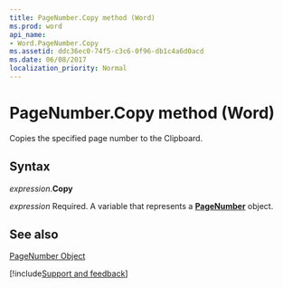 ```yaml
---
title: PageNumber.Copy method (Word)
ms.prod: word
api_name:
- Word.PageNumber.Copy
ms.assetid: ddc36ec0-74f5-c3c6-0f96-db1c4a6d0acd
ms.date: 06/08/2017
localization_priority: Normal
---
```



# PageNumber.Copy method (Word)

Copies the specified page number to the Clipboard.


## Syntax

_expression_.**Copy**

_expression_ Required. A variable that represents a **[PageNumber](Word.PageNumber.md)** object.


## See also


[PageNumber Object](Word.PageNumber.md)

[!include[Support and feedback](~/includes/feedback-boilerplate.md)]